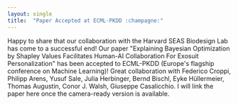 ```yaml
---
layout: single
title:  "Paper Accepted at ECML-PKDD :champagne:"
---
```



Happy to share that our collaboration with the Harvard SEAS Biodesign Lab has come to a successful end! Our paper "Explaining Bayesian Optimization by Shapley Values Facilitates Human-AI Collaboration For Exosuit Personalization" has been accepted to ECML-PKDD (Europe's flagship conference on Machine Learning)! Great collaboration with Federico Croppi, Philipp Arens, Yusuf Sale, Julia Herbinger, Bernd Bischl, Eyke Hüllermeier, Thomas Augustin, Conor J. Walsh, Giuseppe Casalicchio. I will link the paper here once the camera-ready version is available.